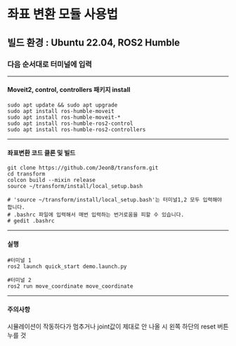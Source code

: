 # 좌표 변환 모듈 사용법
## 빌드 환경 : Ubuntu 22.04, ROS2 Humble
### 다음 순서대로 터미널에 입력
---

#### Moveit2, control, controllers 패키지 install 
    sudo apt update && sudo apt upgrade
    sudo apt install ros-humble-moveit
    sudo apt install ros-humble-moveit-*
    sudo apt install ros-humble-ros2-control
    sudo apt install ros-humble-ros2-controllers
    
---

#### 좌표변환 코드 클론 및 빌드
    git clone https://github.com/JeonB/transform.git
    cd transform
    colcon build --mixin release
    source ~/transform/install/local_setup.bash
    
    # 'source ~/transform/install/local_setup.bash'는 터미널1,2 모두 입력해야 합니다.
    # .bashrc 파일에 입력해서 매번 입력하는 번거로움을 피할 수 있습니다. 
    # gedit .bashrc
    
---

 #### 실행
    #터미널 1
    ros2 launch quick_start demo.launch.py
    
    #터미널 2
    ros2 run move_coordinate move_coordinate
    
---

#### 주의사항
시뮬레이션이 작동하다가 멈추거나 joint값이 제대로 안 나올 시 왼쪽 하단의 reset 버튼 누를 것
    
